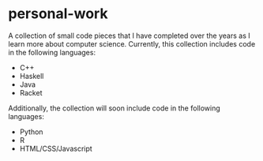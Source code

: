 # personal-work
A collection of small code pieces that I have completed over the years as I learn more about computer science.
Currently, this collection includes code in the following languages:
- C++
- Haskell
- Java
- Racket

Additionally, the collection will soon include code in the following languages:
- Python
- R
- HTML/CSS/Javascript
